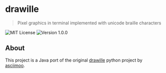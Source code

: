 # drawille
> Pixel graphics in terminal implemented with unicode braille characters

![MIT License](https://img.shields.io/badge/License-MIT-lightgrey.svg?style=for-the-badge)
![Version 1.0.0](https://img.shields.io/badge/Version-1.0.0-lightgrey.svg?style=for-the-badge)

## About
This project is a Java port of the original [drawille](https://github.com/asciimoo/drawille) python project by [asciimoo](https://github.com/asciimoo).
